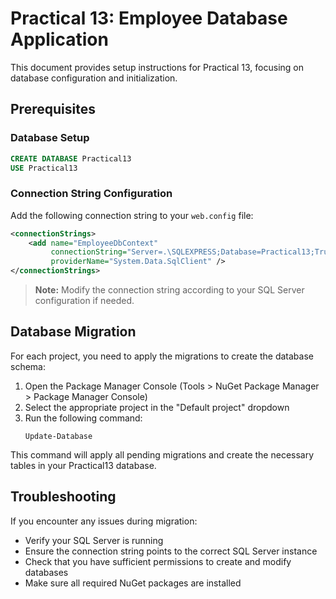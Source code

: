 # Practical 13: Employee Database Application

This document provides setup instructions for Practical 13, focusing on database configuration and initialization.

## Prerequisites

### Database Setup

```sql
CREATE DATABASE Practical13
USE Practical13
```

### Connection String Configuration

Add the following connection string to your `web.config` file:

```xml
<connectionStrings>
    <add name="EmployeeDbContext"
         connectionString="Server=.\SQLEXPRESS;Database=Practical13;Trusted_Connection=True;"
         providerName="System.Data.SqlClient" />
</connectionStrings>
```

> **Note:** Modify the connection string according to your SQL Server configuration if needed.

## Database Migration

For each project, you need to apply the migrations to create the database schema:

1. Open the Package Manager Console (Tools > NuGet Package Manager > Package Manager Console)
2. Select the appropriate project in the "Default project" dropdown
3. Run the following command:
   ```
   Update-Database
   ```

This command will apply all pending migrations and create the necessary tables in your Practical13 database.

## Troubleshooting

If you encounter any issues during migration:

- Verify your SQL Server is running
- Ensure the connection string points to the correct SQL Server instance
- Check that you have sufficient permissions to create and modify databases
- Make sure all required NuGet packages are installed
